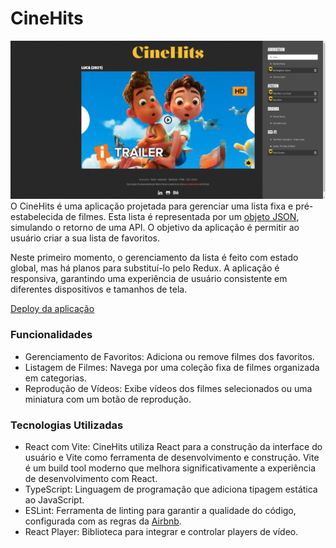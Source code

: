 # CineHits

![Prévia da página - Preview of the page](./desktop_image.png)
O CineHits é uma aplicação projetada para gerenciar uma lista fixa e pré-estabelecida de filmes. Esta lista é representada por um [objeto JSON](https://github.com/severidade/frontend_modelos/blob/movies/src/data/index.ts), simulando o retorno de uma API. O objetivo da aplicação é permitir ao usuário criar a sua lista de favoritos. 

Neste primeiro momento, o gerenciamento da lista é feito com estado global, mas há planos para substituí-lo pelo Redux. A aplicação é responsiva, garantindo uma experiência de usuário consistente em diferentes dispositivos e tamanhos de tela.

[Deploy da aplicação](https://cine.severidade.com.br/)

### Funcionalidades
- Gerenciamento de Favoritos: Adiciona ou remove filmes dos favoritos.
- Listagem de Filmes: Navega por uma coleção fixa de filmes organizada em categorias.
- Reprodução de Vídeos: Exibe vídeos dos filmes selecionados ou uma miniatura com um botão de reprodução.

### Tecnologias Utilizadas
- React com Vite: CineHits utiliza React para a construção da interface do usuário e Vite como ferramenta de desenvolvimento e construção. Vite é um build tool moderno que melhora significativamente a experiência de desenvolvimento com React.
- TypeScript: Linguagem de programação que adiciona tipagem estática ao JavaScript.
- ESLint: Ferramenta de linting para garantir a qualidade do código, configurada com as regras da [Airbnb](https://github.com/airbnb/javascript/tree/master/packages/eslint-config-airbnb).
- React Player: Biblioteca para integrar e controlar players de vídeo.

